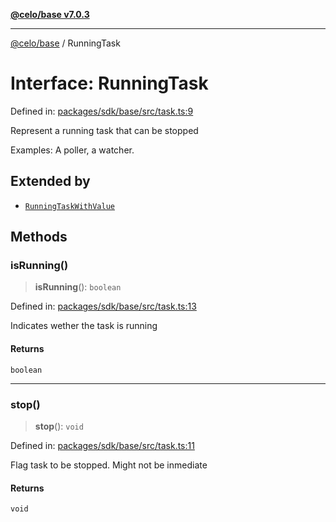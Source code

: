 [**@celo/base v7.0.3**](../README.md)

***

[@celo/base](../README.md) / RunningTask

# Interface: RunningTask

Defined in: [packages/sdk/base/src/task.ts:9](https://github.com/celo-org/developer-tooling/blob/master/packages/sdk/base/src/task.ts#L9)

Represent a running task that can be stopped

Examples: A poller, a watcher.

## Extended by

- [`RunningTaskWithValue`](RunningTaskWithValue.md)

## Methods

### isRunning()

> **isRunning**(): `boolean`

Defined in: [packages/sdk/base/src/task.ts:13](https://github.com/celo-org/developer-tooling/blob/master/packages/sdk/base/src/task.ts#L13)

Indicates wether the task is running

#### Returns

`boolean`

***

### stop()

> **stop**(): `void`

Defined in: [packages/sdk/base/src/task.ts:11](https://github.com/celo-org/developer-tooling/blob/master/packages/sdk/base/src/task.ts#L11)

Flag task to be stopped. Might not be inmediate

#### Returns

`void`
